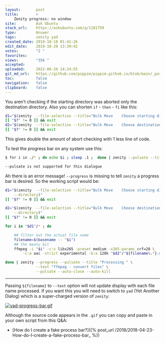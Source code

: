 ```yaml
---
layout:       post
title:        >
    Zenity progress: no window
site:         Ask Ubuntu
stack_url:    https://askubuntu.com/q/1181759
type:         Answer
tags:         zenity yad
created_date: 2019-10-18 01:41:26
edit_date:    2019-10-20 13:39:42
votes:        "2 "
favorites:    
views:        "356 "
accepted:     
uploaded:     2022-06-26 14:24:55
git_md_url:   https://github.com/pippim/pippim.github.io/blob/main/_posts/2019/2019-10-18-Zenity-progress_-no-window.md
toc:          false
navigation:   false
clipboard:    false
---
```


You aren't checking if the starting directory was aborted only the destination directory. Also you can shorten `if` - `then` - `fi` like this:



``` bash
d1="$(zenity  --file-selection --title="Bulk Move    Choose starting directory"  --directory)"
[[ "$?" != 0 ]] && exit
d2="$(zenity  --file-selection --title="Bulk Move    Choose destination directory"  --directory)"
[[ "$?" != 0 ]] && exit
```

This gives double the amount of abort checking with 1 less line of code.

To test the progress bar on any system use this:

``` bash
$ for i in ./* ; do echo $i ; sleep .1 ;  done | zenity --pulsate --title "Processing " --text "${filename} " --pulsate --auto-close --auto-kill

--pulsate is not supported for this dialogue
```

Ah there is an error message! `--progress` is missing to tell `zenity` a progress bar is desired. So the working script would be:

``` bash
d1="$(zenity  --file-selection --title="Bulk Move    Choose starting directory" \
    --directory)"
[[ "$?" != 0 ]] && exit

d2="$(zenity  --file-selection --title="Bulk Move    Choose destination     directory" \
    --directory)"
[[ "$?" != 0 ]] && exit

for i in "$d1"/* ; do

    ## filter out the actual file name
    filename=$(basename -- "$i")
    ## the meaty bit
    ffmpeg -i "$i" -c:v libx265 -preset medium -x265-params crf=28 \
        -c:a aac -strict experimental -b:a 128k "$d2"/"${filename%.*}.mkv"

done | zenity --progress --pulsate --title "Processing " \
              --text "ffmpeg - convert files" \
              --pulsate --auto-close --auto-kill
```


----------


Passing `${filename}` to `--text` option will not update display with each file name processed. If you want this you will need to switch to `yad` (Yet Another Dialog) which is a super-charged version of `zenity`:

[![yad-progress-bar.gif][1]][1]

Although the source code appears in the `.gif` you can copy and paste in your own script from this Q&A:

- [How do I create a fake process bar?]({% post_url /2018/2018-04-23-How-do-I-create-a-fake-process-bar_ %})


  [1]: https://i.stack.imgur.com/w4HlS.gif
